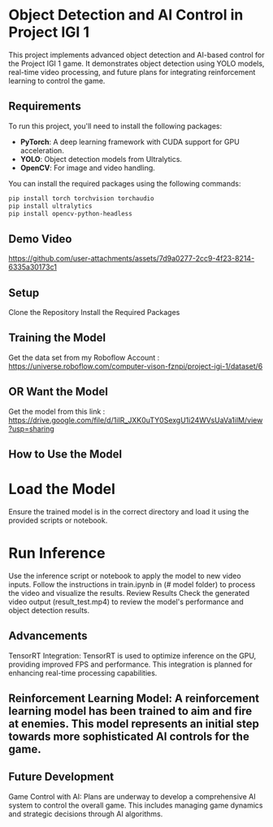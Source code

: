
# Object Detection and AI Control in Project IGI 1



This project implements advanced object detection and AI-based control for the Project IGI 1 game. It demonstrates object detection using YOLO models, real-time video processing, and future plans for integrating reinforcement learning to control the game.

## Requirements

To run this project, you'll need to install the following packages:

- **PyTorch**: A deep learning framework with CUDA support for GPU acceleration.
- **YOLO**: Object detection models from Ultralytics.
- **OpenCV**: For image and video handling.

You can install the required packages using the following commands:

```bash
pip install torch torchvision torchaudio
pip install ultralytics
pip install opencv-python-headless

```

## Demo Video
https://github.com/user-attachments/assets/7d9a0277-2cc9-4f23-8214-6335a30173c1


## Setup
Clone the Repository
Install the Required Packages

## Training the Model
Get the data set from my Roboflow Account : https://universe.roboflow.com/computer-vison-fznpi/project-igi-1/dataset/6


## OR Want the Model 

Get the model from this link :  https://drive.google.com/file/d/1iIR_JXK0uTY0SexgU1i24WVsUaVa1ilM/view?usp=sharing

## How to Use the Model
 # Load the Model
Ensure the trained model is in the correct directory and load it using the provided scripts or notebook.

# Run Inference

Use the inference script or notebook to apply the model to new video inputs. Follow the instructions in train.ipynb in (# model folder) to process the video and visualize the results.
Review Results
Check the generated video output (result_test.mp4) to review the model's performance and object detection results.



## Advancements
TensorRT Integration: TensorRT is used to optimize inference on the GPU, providing improved FPS and performance. This integration is planned for enhancing real-time processing capabilities.

## Reinforcement Learning Model: A reinforcement learning model has been trained to aim and fire at enemies. This model represents an initial step towards more sophisticated AI controls for the game.

## Future Development
Game Control with AI: Plans are underway to develop a comprehensive AI system to control the overall game. This includes managing game dynamics and strategic decisions through AI algorithms.


